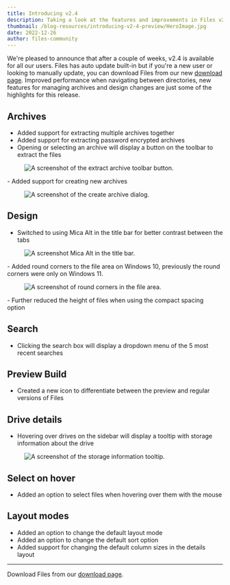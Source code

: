 ```yaml
---
title: Introducing v2.4
description: Taking a look at the features and improvements in Files v2.4
thumbnail: /blog-resources/introducing-v2-4-preview/HeroImage.jpg
date: 2022-12-26
author: files-community
---
```


We're pleased to announce that after a couple of weeks, v2.4 is available for all our users. Files has auto update built-in but if you're a new user or looking to manually update, you can download Files from our new [download page](/download/). Improved performance when navigating between directories, new features for managing archives and design changes are just some of the highlights for this release.


## Archives
- Added support for extracting multiple archives together
- Added support for extracting password encrypted archives
- Opening or selecting an archive will display a button on the toolbar to extract the files
<figure class="margin-bottom">
    <img src="/blog-resources/filesv2-4/ExtractArchive.png" alt="A screenshot of the extract archive toolbar button." />
</figure>
- Added support for creating new archives
<figure class="margin-bottom">
    <img src="/blog-resources/filesv2-4/CreateArchive.png" alt="A screenshot of the create archive dialog." />
</figure>

## Design
- Switched to using Mica Alt in the title bar for better contrast between the tabs
<figure class="margin-bottom">
    <img src="/blog-resources/filesv2-4/MicaAlt.png" alt="A screenshot Mica Alt in the title bar." />
</figure>
- Added round corners to the file area on Windows 10, previously the round corners were only on Windows 11.
<figure class="margin-bottom">
    <img src="/blog-resources/filesv2-4/RoundCorners.png" alt="A screenshot of round corners in the file area." />
</figure>
- Further reduced the height of files when using the compact spacing option 

## Search
- Clicking the search box will display a dropdown menu of the 5 most recent searches

## Preview Build
- Created a new icon to differentiate between the preview and regular versions of Files

## Drive details
- Hovering over drives on the sidebar will display a tooltip with storage information about the drive
<figure class="margin-bottom">
    <img src="/blog-resources/filesv2-4/StorageInformation.png" alt="A screenshot of the storage information tooltip." />
</figure>

## Select on hover
- Added an option to select files when hovering over them with the mouse

## Layout modes
- Added an option to change the default layout mode
- Added an option to change the default sort option
- Added support for changing the default column sizes in the details layout


----
Download Files from our [download page](/download/).
